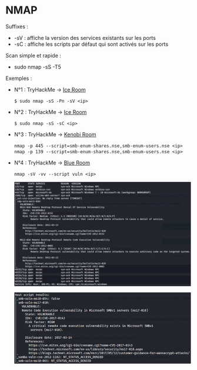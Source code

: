 # NMAP

Suffixes : 
* -sV : affiche la version des services existants sur les ports
* -sC : affiche les scripts par défaut qui sont activés sur les ports

Scan simple et rapide : 
* sudo nmap -sS -T5 <ip>

Exemples : 
* N°1 : TryHackMe -> [Ice Room](https://tryhackme.com/room/ice)

    ```bash=
    $ sudo nmap -sS -Pn -sV <ip>
    ```

* N°2 : TryHackMe -> [Ice Room](https://tryhackme.com/room/ice)

    ```bash=
    $ sudo nmap -sS -sC <ip>
    ```

* N°3 : TryHackMe -> [Kenobi Room](https://tryhackme.com/room/kenobi)

    ```bash=
    nmap -p 445 --script=smb-enum-shares.nse,smb-enum-users.nse <ip>
    nmap -p 139 --script=smb-enum-shares.nse,smb-enum-users.nse <ip>
    ```

* N°4 : TryHackMe -> [Blue Room](https://tryhackme.com/room/blue)
    
    ```bash=
    nmap -sV -vv --script vuln <ip>
    ```

    ![](img/port1.png)

    ![](img/port2.png)
    